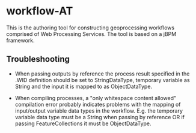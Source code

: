 # workflow-AT #

This is the authoring tool for constructing geoprocessing workflows comprised of Web Processing Services. The tool is based on a jBPM framework.


## Troubleshooting

* When passing outputs by reference the process result specified in the .WID definition should be set to StringDataType, temporary variable as String and the input it is mapped to as ObjectDataType.

* When compiling processes, a "only whitespace content allowed" compilation error probably indicates problems with the mapping of input/output variable data types in the workflow. E.g. the temporary variable data type must be a String when passing by reference OR if passing FeatureCollections it must be ObjectDataType.



